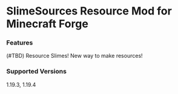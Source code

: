 # SlimeSources Resource Mod for Minecraft Forge

### Features

(#TBD) Resource Slimes!
New way to make resources!

### Supported Versions
1.19.3,
1.19.4
